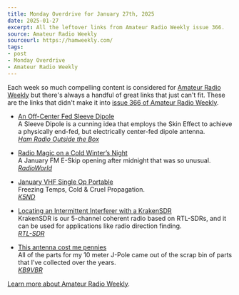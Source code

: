 ```yaml
---
title: Monday Overdrive for January 27th, 2025
date: 2025-01-27
excerpt: All the leftover links from Amateur Radio Weekly issue 366. 
source: Amateur Radio Weekly
sourceurl: https://hamweekly.com/
tags:
- post
- Monday Overdrive
- Amateur Radio Weekly
---
```

Each week so much compelling content is considered for [Amateur Radio Weekly](https://hamweekly.com/) but there's always a handful of great links that just can't fit. These are the links that didn't make it into [issue 366 of Amateur Radio Weekly](https://hamweekly.com/archive/issues/amateur-radio-weekly-issue-366.html).

- [An Off-Center Fed Sleeve Dipole](https://hamradiooutsidethebox.ca/2025/01/23/an-off-center-fed-sleeve-dipole/)   
A Sleeve Dipole is a cunning idea that employs the Skin Effect to achieve a physically end-fed, but electrically center-fed dipole antenna.   
*[Ham Radio Outside the Box](https://hamradiooutsidethebox.ca/)*

- [Radio Magic on a Cold Winter’s Night](https://www.radioworld.com/global/radio-magic-on-a-cold-winters-night)   
A January FM E-Skip opening after midnight that was so unusual.   
*[RadioWorld](https://www.radioworld.com/)*

- [January VHF Single Op Portable](https://k5nd.net/2025/01/january-vhf-single-op-portable-freezing-temps-cold-cruel-propagation/)   
Freezing Temps, Cold & Cruel Propagation.   
*[K5ND](https://k5nd.net/)*

- [Locating an Intermittent Interferer with a KrakenSDR](https://www.rtl-sdr.com/locating-an-intermittent-interferer-with-a-krakensdr/)   
KrakenSDR is our 5-channel coherent radio based on RTL-SDRs, and it can be used for applications like radio direction finding.   
*[RTL-SDR](https://www.rtl-sdr.com/)*

- [This antenna cost me pennies](https://www.jpole-antenna.com/2025/01/23/this-antenna-cost-me-pennies/)   
All of the parts for my 10 meter J-Pole came out of the scrap bin of parts that I’ve collected over the years.   
*[KB9VBR](https://www.jpole-antenna.com/)*

[Learn more about Amateur Radio Weekly](https://hamweekly.com/).